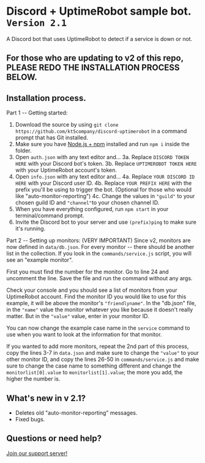 # Discord + UptimeRobot sample bot. `Version 2.1`
A Discord bot that uses UptimeRobot to detect if a service is down or not.

## For those who are updating to v2 of this repo, PLEASE REDO THE INSTALLATION PROCESS BELOW.

## Installation process.
Part 1 -- Getting started:
1. Download the source by using `git clone https://github.com/kt5company/discord-uptimerobot` in a command prompt that has Git installed.
2. Make sure you have [Node.js + npm](https://nodejs.org/en/) installed and run `npm i` inside the folder.
3. Open `auth.json` with any text editor and...
3a. Replace `DISCORD TOKEN HERE` with your Discord bot's token.
3b. Replace `UPTIMEROBOT TOKEN HERE` with your UptimeRobot account's token.
4. Open `info.json` with any text editor and...
4a. Replace `YOUR DISCORD ID HERE` with your Discord user ID.
4b. Replace `YOUR PREFIX HERE` with the prefix you'll be using to trigger the bot.
(Optional for those who would like "auto-monitor-reporting") 4c. Change the values in `"guild"` to your chosen guild ID and `"channel"`to your chosen channel ID.
5. When you have everything configured, run `npm start` in your terminal/command prompt.
6. Invite the Discord bot to your server and use `(prefix)ping` to make sure it's running.

Part 2 -- Setting up monitors: (VERY IMPORTANT)
Since v2, monitors are now defined in `data/db.json`. For every monitor -- there should be another list in the collection.
If you look in the `commands/service.js` script, you will see an "example monitor".

First you must find the number for the monitor.
Go to line 24 and uncomment the line.
Save the file and run the command without any args.

Check your console and you should see a list of monitors from your UptimeRobot account.
Find the monitor ID you would like to use for this example, it will be above the monitor's `"friendlyname"`.
In the "db.json" file, in the `"name"` value the monitor whatever you like because it doesn't really matter. But in the `"value"` value, enter in your monitor ID.

You can now change the example case name in the `service` command to use when you want to look at the information for that monitor.

If you wanted to add more monitors, repeat the 2nd part of this process, copy the lines 3-7 in `data.json` and make sure to change the `"value"` to your other monitor ID, and copy the lines 26-50 in `commands/service.js` and make sure to change the case name to something different and change the `monitorlist[0].value` to `monitorlist[1].value`; the more you add, the higher the number is.

## What's new in v 2.1?
* Deletes old "auto-monitor-reporting" messages.
* Fixed bugs.

## Questions or need help?
[Join our support server!](https://discord.gg/8QTX46D)
